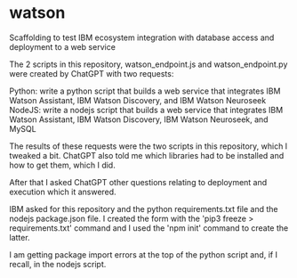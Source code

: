 # watson
Scaffolding to test IBM ecosystem integration with database access and deployment to a web service

The 2 scripts in this repository, watson_endpoint.js and watson_endpoint.py were created by ChatGPT with two requests:

Python: write a python script that builds a web service that integrates IBM Watson Assistant, IBM Watson Discovery, and IBM Watson Neuroseek
NodeJS: write a nodejs script that builds a web service that integrates IBM Watson Assistant, IBM Watson Discovery, IBM Watson Neuroseek, and MySQL

The results of these requests were the two scripts in this repository, which I tweaked a bit. ChatGPT also told me which libraries had to be installed and how to get them, which I did.

After that I asked ChatGPT other questions relating to deployment and execution which it answered.

IBM asked for this repository and the python requirements.txt file and the nodejs package.json file. I created the form with the 'pip3 freeze > requirements.txt' command and I used the 'npm init' command to create the latter.

I am getting package import errors at the top of the python script and, if I recall, in the nodejs script.
